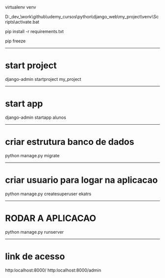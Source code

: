 virtualenv venv

D:\_dev_\work\github\udemy_cursos\python\django_web\my_project\venv\Scripts\activate.bat

pip install -r requirements.txt

pip freeze


---
# start project
django-admin startproject my_project

---
# start app
django-admin startapp alunos

---
# criar estrutura banco de dados
python manage.py migrate

---
# criar usuario para logar na aplicacao
python manage.py createsuperuser
ekatrs

---
# RODAR A APLICACAO
python manage.py runserver

---
# link de acesso
http:localhost:8000/
http:localhost:8000/admin